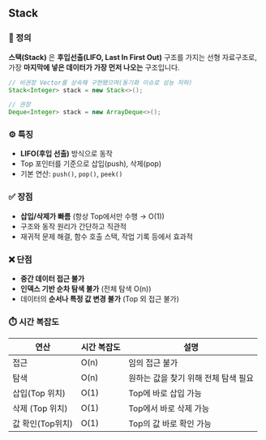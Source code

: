 ## Stack

### 📌 정의
**스택(Stack)** 은 **후입선출(LIFO, Last In First Out)** 구조를 가지는 선형 자료구조로,  
가장 **마지막에 넣은 데이터가 가장 먼저 나오는** 구조입니다.


```java
// 비권장 Vector를 상속해 구현됐으며(동기화 이슈로 성능 저하)
Stack<Integer> stack = new Stack<>();

// 권장
Deque<Integer> stack = new ArrayDeque<>();
```

### ⚙️ 특징
- **LIFO(후입 선출)** 방식으로 동작
- Top 포인터를 기준으로 삽입(push), 삭제(pop)
- 기본 연산: `push()`, `pop()`, `peek()`

### ✅ 장점
- **삽입/삭제가 빠름** (항상 Top에서만 수행 → O(1))
- 구조와 동작 원리가 간단하고 직관적
- 재귀적 문제 해결, 함수 호출 스택, 작업 기록 등에서 효과적

### ❌ 단점
- **중간 데이터 접근 불가** 
- **인덱스 기반 순차 탐색 불가**  (전체 탐색 O(n))
- 데이터의 **순서나 특정 값 변경 불가** (Top 외 접근 불가)

### ⏱️ 시간 복잡도

| 연산          | 시간 복잡도 | 설명                    |
|-------------|--------|-----------------------|
| 접근          | O(n)   | 임의 접근 불가              |
| 탐색          | O(n)   | 원하는 값을 찾기 위해 전체 탐색 필요 |
| 삽입(Top 위치)  | O(1)   | Top에 바로 삽입 가능         |
| 삭제 (Top 위치) | O(1)   | Top에서 바로 삭제 가능     |
| 값 확인(Top위치) | O(1)   | Top의 값 바로 확인 가능             |